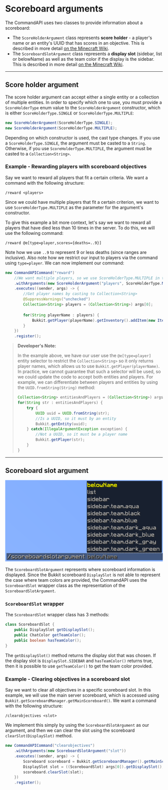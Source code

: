 # Scoreboard arguments

The CommandAPI uses two classes to provide information about a scoreboard:

- The `ScoreHolderArgument` class represents **score holder** - a player's name or an entity's UUID that has scores in an objective. This is described in more detail [on the Minecraft Wiki](https://minecraft.gamepedia.com/Scoreboard#Objectives).
- The `ScoreboardSlotArgument` class represents a **display slot** (sidebar, list or belowName) as well as the team color if the display is the sidebar. This is described in more detail [on the Minecraft Wiki](https://minecraft.gamepedia.com/Scoreboard#Display_slots).

-----

## Score holder argument

The score holder argument can accept either a single entity or a collection of multiple entities. In order to specify which one to use, you must provide a `ScoreHolderType` enum value to the `ScoreHolderArgument` constructor, which is either `ScoreHolderType.SINGLE` or `ScoreHolderType.MULTIPLE`:

```java
new ScoreHolderArgument(ScoreHolderType.SINGLE);
new ScoreHolderArgument(ScoreHolderType.MULTIPLE);
```

Depending on which constructor is used, the cast type changes. If you use a `ScoreHolderType.SINGLE`, the argument must be casted to a `String`. Otherwise, if you use `ScoreHolderType.MULTIPLE`, the argument must be casted to a `Collection<String>`.

<div class="example">

### Example - Rewarding players with scoreboard objectives

Say we want to reward all players that fit a certain criteria. We want a command with the following structure:

```
/reward <players>
```

Since we could have multiple players that fit a certain criterion, we want to use `ScoreHolderType.MULTIPLE` as the parameter for the argument's constructor.

To give this example a bit more context, let's say we want to reward all players that have died less than 10 times in the server. To do this, we will use the following command:

```
/reward @e[type=player,scores={deaths=..9}]
```

Note how we use `..9` to represent 9 or less deaths (since ranges are inclusive). Also note how we restrict our input to players via the command using `type=player`. We can now implement our command:

```java
new CommandAPICommand("reward")
    //We want multiple players, so we use ScoreHolderType.MULTIPLE in the constructor
    .withArguments(new ScoreHolderArgument("players", ScoreHolderType.MULTIPLE))
    .executes((sender, args) -> {
        //Get player names by casting to Collection<String>
        @SuppressWarnings("unchecked")
        Collection<String> players = (Collection<String>) args[0];
        
        for(String playerName : players) {
            Bukkit.getPlayer(playerName).getInventory().addItem(new ItemStack(Material.DIAMOND, 3));
        }
    })
    .register();
```

</div>

> **Developer's Note:**
>
> In the example above, we have our user use the `@e[type=player]` entity selector to restrict the `Collection<String>` so it only returns player names, which allows us to use `Bukkit.getPlayer(playerName)`. In practice, we cannot guarantee that such a selector will be used, so we could update the code to accept both entities and players. For example, we can differentiate between players and entities by using the `UUID.fromString(String)` method:
>
> ```java
> Collection<String> entitiesAndPlayers = (Collection<String>) args[0];
> for(String str : entitiesAndPlayers) {
>     try {
>         UUID uuid = UUID.fromString(str);
>         //Is a UUID, so it must by an entity
>         Bukkit.getEntity(uuid);
>     } catch(IllegalArgumentException exception) {
>         //Not a UUID, so it must be a player name
>         Bukkit.getPlayer(str); 
>     }
> }
> ```

-----

## Scoreboard slot argument

![](./images/arguments/scoreboardslot.png)

The `ScoreboardSlotArgument` represents where scoreboard information is displayed. Since the Bukkit scoreboard `DisplaySlot` is not able to represent the case where team colors are provided, the CommandAPI uses the `ScoreboardSlot` wrapper class as the representation of the `ScoreboardSlotArgument`.

### `ScoreboardSlot` wrapper

The `ScoreboardSlot` wrapper class has 3 methods:

```java
class ScoreboardSlot {
    public DisplaySlot getDisplaySlot();
    public ChatColor getTeamColor();
    public boolean hasTeamColor();
}
```

The `getDisplaySlot()` method returns the display slot that was chosen. If the display slot is `DisplaySlot.SIDEBAR` and `hasTeamColor()` returns true, then it is possible to use `getTeamColor()` to get the team color provided.

<div class="example">

### Example - Clearing objectives in a scoreboard slot

Say we want to clear all objectives in a specific scoreboard slot. In this example, we will use the main server scoreboard, which is accessed using `Bukkit.getScoreboardManager.getMainScoreboard()`. We want a command with the following structure:

```
/clearobjectives <slot>
```

We implement this simply by using the `ScoreboardSlotArgument` as our argument, and then we can clear the slot using the scoreboard `clearSlot(DisplaySlot)` method.

```java
new CommandAPICommand("clearobjectives")
    .withArguments(new ScoreboardSlotArgument("slot"))
    .executes((sender, args) -> {
        Scoreboard scoreboard = Bukkit.getScoreboardManager().getMainScoreboard();
        DisplaySlot slot = ((ScoreboardSlot) args[0]).getDisplaySlot();
        scoreboard.clearSlot(slot);
    })
    .register();
```

</div>